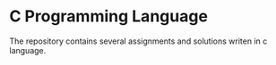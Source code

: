 # C Programming Language
The repository contains several assignments and solutions writen in c language.
